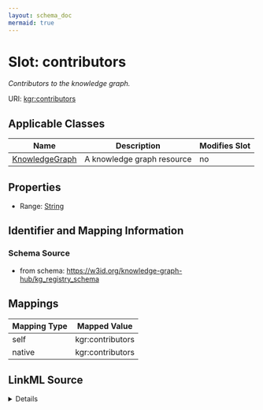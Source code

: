 ```yaml
---
layout: schema_doc
mermaid: true
---
```




# Slot: contributors


_Contributors to the knowledge graph._





URI: [kgr:contributors](https://w3id.org/bridge2ai/data-sheets-schema/contributors)



<!-- no inheritance hierarchy -->





## Applicable Classes

| Name | Description | Modifies Slot |
| --- | --- | --- |
| [KnowledgeGraph](KnowledgeGraph.html) | A knowledge graph resource |  no  |







## Properties

* Range: [String](String.html)





## Identifier and Mapping Information







### Schema Source


* from schema: https://w3id.org/knowledge-graph-hub/kg_registry_schema




## Mappings

| Mapping Type | Mapped Value |
| ---  | ---  |
| self | kgr:contributors |
| native | kgr:contributors |




## LinkML Source

<details>
```yaml
name: contributors
description: Contributors to the knowledge graph.
from_schema: https://w3id.org/knowledge-graph-hub/kg_registry_schema
rank: 1000
alias: contributors
owner: KnowledgeGraph
domain_of:
- KnowledgeGraph
range: string

```
</details>
